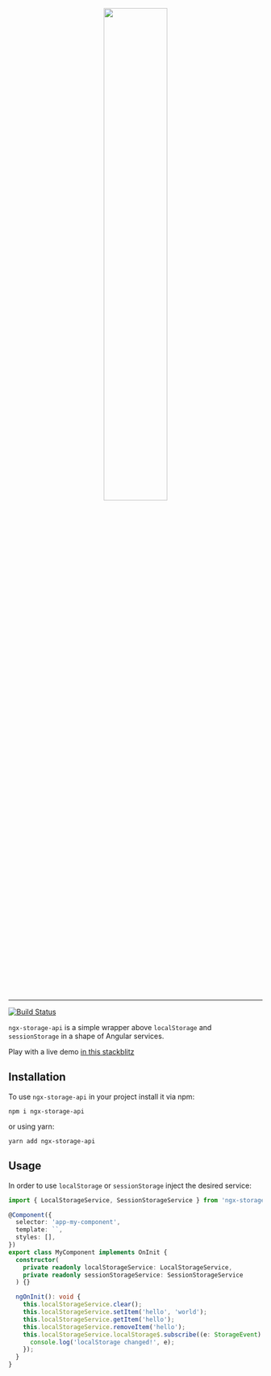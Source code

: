 <p align="center">
    <img width="50%" height="50%" src="https://raw.githubusercontent.com/talohana/ngx-storage-api/master/logo.svg"></img>
</p>

<hr />

[![Build Status](https://travis-ci.com/talohana/ngx-storage-api.svg?branch=master)](https://travis-ci.com/talohana/ngx-storage-api)

`ngx-storage-api` is a simple wrapper above `localStorage` and `sessionStorage` in a shape of Angular services.

Play with a live demo [in this stackblitz](https://stackblitz.com/edit/ngx-storage-api)

## Installation

To use `ngx-storage-api` in your project install it via npm:

```
npm i ngx-storage-api
```

or using yarn:

```
yarn add ngx-storage-api
```

## Usage

In order to use `localStorage` or `sessionStorage` inject the desired service:

```typescript
import { LocalStorageService, SessionStorageService } from 'ngx-storage-api';

@Component({
  selector: 'app-my-component',
  template: ``,
  styles: [],
})
export class MyComponent implements OnInit {
  constructor(
    private readonly localStorageService: LocalStorageService,
    private readonly sessionStorageService: SessionStorageService
  ) {}

  ngOnInit(): void {
    this.localStorageService.clear();
    this.localStorageService.setItem('hello', 'world');
    this.localStorageService.getItem('hello');
    this.localStorageService.removeItem('hello');
    this.localStorageService.localStorage$.subscribe((e: StorageEvent) => {
      console.log('localStorage changed!', e);
    });
  }
}
```

